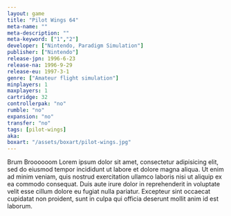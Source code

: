 ```yaml
---
layout: game
title: "Pilot Wings 64"
meta-name: ""
meta-description: ""
meta-keyword: ["1","2"]
developer: ["Nintendo, Paradigm Simulation"]
publisher: ["Nintendo"]
release-jpn: 1996-6-23
release-na: 1996-9-29
release-eu: 1997-3-1
genre: ["Amateur flight simulation"]
minplayers: 1
maxplayers: 1
cartridge: 32
controllerpak: "no"
rumble: "no"
expansion: "no"
transfer: "no"
tags: [pilot-wings]
aka:
boxart: "/assets/boxart/pilot-wings.jpg"
---
```


Brum Broooooom
Lorem ipsum dolor sit amet, consectetur adipisicing elit, sed do eiusmod tempor incididunt ut labore et dolore magna aliqua. Ut enim ad minim veniam, quis nostrud exercitation ullamco laboris nisi ut aliquip ex ea commodo consequat. Duis aute irure dolor in reprehenderit in voluptate velit esse cillum dolore eu fugiat nulla pariatur. Excepteur sint occaecat cupidatat non proident, sunt in culpa qui officia deserunt mollit anim id est laborum.
